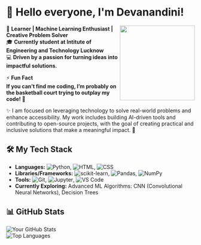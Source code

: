 # 👋 Hello everyone, I'm Devanandini!
<div id="header" >
  <img src="https://media.giphy.com/media/M9gbBd9nbDrOTu1Mqx/giphy.gif" width="200" align="right"/>
</div>

🌟 **Learner | Machine Learning Enthusiast | Creative Problem Solver**  
🎓 **Currently student at Intitute of Engineering and Technology Lucknow**  
💻 **Driven by a passion for turning ideas into impactful solutions.**

⚡ **Fun Fact  
If you can’t find me coding, I’m probably on the basketball court trying to outplay my code! 🏀**  

✨ I am focused on leveraging technology to solve real-world problems and enhance accessibility. My work includes building AI-driven tools and contributing to open-source projects, with the goal of creating practical and inclusive solutions that make a meaningful impact. 🚀  

## 🛠️ My Tech Stack
- **Languages:** ![Python](https://img.shields.io/badge/-Python-3776AB?logo=python&logoColor=white&style=flat), ![HTML](https://img.shields.io/badge/-HTML-E34F26?logo=html5&logoColor=white&style=flat), ![CSS](https://img.shields.io/badge/-CSS-1572B6?logo=css3&logoColor=white&style=flat)  
- **Libraries/Frameworks:** ![scikit-learn](https://img.shields.io/badge/-scikit--learn-F7931E?logo=scikit-learn&logoColor=white&style=flat), ![Pandas](https://img.shields.io/badge/-Pandas-150458?logo=pandas&logoColor=white&style=flat), ![NumPy](https://img.shields.io/badge/-NumPy-013243?logo=numpy&logoColor=white&style=flat)  
- **Tools:** ![Git](https://img.shields.io/badge/-Git-F05032?logo=git&logoColor=white&style=flat), ![Jupyter](https://img.shields.io/badge/-Jupyter-F37626?logo=jupyter&logoColor=white&style=flat), ![VS Code](https://img.shields.io/badge/-VS%20Code-0078D4?logo=visualstudiocode&logoColor=white&style=flat)  
- **Currently Exploring:** Advanced ML Algorithms: CNN (Convolutional Neural Networks), Decision Trees  

## 📊 GitHub Stats
![Your GitHub Stats](https://github-readme-stats.vercel.app/api?username=Devanandini04&show_icons=true&theme=default)  
![Top Languages](https://github-readme-stats.vercel.app/api/top-langs/?username=Devanandini04&layout=compact&theme=default)



<!--
**Devanandini04/Devanandini04** is a ✨ _special_ ✨ repository because its `README.md` (this file) appears on your GitHub profile.

Here are some ideas to get you started:

- 🔭 I’m currently working on ...
- 🌱 I’m currently learning ...
- 👯 I’m looking to collaborate on ...
- 🤔 I’m looking for help with ...
- 💬 Ask me about ...
- 📫 How to reach me: ...
- 😄 Pronouns: ...
- ⚡ Fun fact: ...
-->
